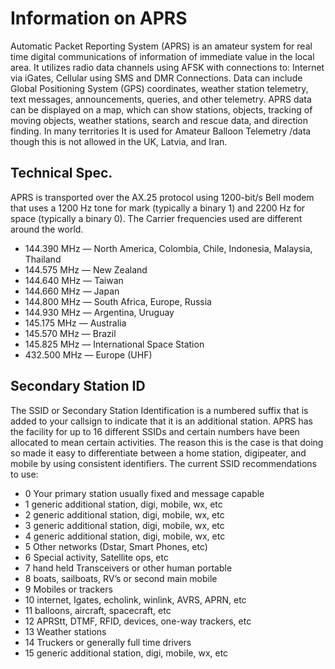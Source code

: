 # Information on APRS 
Automatic Packet Reporting System (APRS) is an amateur system for real time digital communications of information of immediate value in the local area. It utilizes radio data channels using AFSK with connections to:  Internet via iGates, Cellular using  SMS and  DMR Connections. Data can include Global Positioning System (GPS) coordinates, weather station telemetry, text messages, announcements, queries, and other telemetry. 
APRS data can be displayed on a map, which can show stations, objects, tracking of moving objects, weather stations, search and rescue data, and direction finding. In many territories It is used for Amateur Balloon Telemetry /data though this is not allowed in the UK, Latvia, and Iran. 

## Technical Spec.

APRS is transported over the AX.25 protocol using 1200-bit/s Bell modem that uses a 1200 Hz tone for mark (typically a binary 1) and 2200 Hz for space (typically a binary 0). 
The Carrier frequencies used are different around the world.
* 144.390 MHz — North America, Colombia, Chile, Indonesia, Malaysia, Thailand
* 144.575 MHz — New Zealand
* 144.640 MHz — Taiwan
* 144.660 MHz — Japan
* 144.800 MHz — South Africa, Europe, Russia
* 144.930 MHz — Argentina, Uruguay
* 145.175 MHz — Australia
* 145.570 MHz — Brazil
* 145.825 MHz — International Space Station
* 432.500 MHz — Europe (UHF)

## Secondary Station ID

The SSID or Secondary Station Identification is a numbered suffix that is added to your callsign to indicate that it is an additional station. APRS has the facility for up to 16 different SSIDs and certain numbers have been allocated to mean certain activities. The reason this is the case is that doing so made it easy to differentiate between a home station, digipeater, and mobile by using consistent identifiers. The current SSID recommendations to use:

* 0 Your primary station usually fixed and message capable
* 1 generic additional station, digi, mobile, wx, etc
* 2 generic additional station, digi, mobile, wx, etc
* 3 generic additional station, digi, mobile, wx, etc
* 4 generic additional station, digi, mobile, wx, etc
* 5 Other networks (Dstar, Smart Phones, etc)
* 6 Special activity, Satellite ops, etc
* 7 hand held Transceivers  or other human portable
* 8 boats, sailboats, RV’s or second main mobile
* 9 Mobiles or trackers 
* 10 internet, Igates, echolink, winlink, AVRS, APRN, etc
* 11 balloons, aircraft, spacecraft, etc
* 12 APRStt, DTMF, RFID, devices, one-way trackers, etc
* 13 Weather stations
* 14 Truckers or generally full time drivers
* 15 generic additional station, digi, mobile, wx, etc

